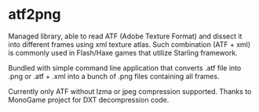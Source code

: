 # atf2png

Managed library, able to read ATF (Adobe Texture Format) and dissect it into different frames using xml texture atlas.
Such combination (ATF + xml) is commonly used in Flash/Haxe games that utilize Starling framework.

Bundled with simple command line application that converts .atf file into .png or .atf + .xml into a bunch of .png files containing all frames.

Currently only ATF without lzma or jpeg compression supported.
Thanks to MonoGame project for DXT decompression code.